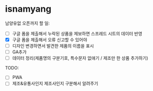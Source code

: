 # isnamyang

남양유없 오픈까지 할 일:
- [ ] 구글 폼을 제출해서 누락된 상품을 제보하면 스프레드 시트의 데이터 반영
- [x] 구글 폼을 제출해서 오류 신고할 수 있어야
- [ ] 디자인 변경하면서 발견한 제품의 이름을 표시
- [ ] GA추가
- [ ] 데이터 정리(제품명의 구분기호, 특수문자 없애기 / 제조만 한 상품 추가하기)

TODO:
- [ ] PWA
- [ ] 제조&유통사인지 제조사인지 구분해서 알려주기
